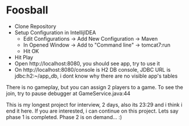 # Foosball

- Clone Repository
- Setup Configuration in IntellijIDEA
    - Edit Configurations -> Add New Configuration -> Maven
    - In Opened Window -> Add to "Command line" -> tomcat7:run
    - Hit OK
- Hit Play
- Open http://localhost:8080, you should see app, try to use it
- On http://localhost:8080/console is H2 DB console, JDBC URL is jdbc:h2:~/app_db, i dont know why there are no visible app's tables

There is no gameplay, but you can assign 2 players to a game. To see
the join, try to pause debugger at GameService.java:44

This is my longest project for interview, 2 days, also its 23:29 and
i think i end it here. If you are interested, i can continue on this
project. Lets say phase 1 is completed. Phase 2 is on demand... :)